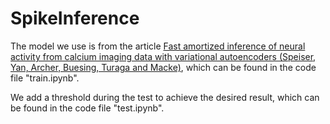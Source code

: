 # SpikeInference

The model we use is from the article [Fast amortized inference of neural activity from calcium imaging data with variational autoencoders (Speiser, Yan, Archer, Buesing, Turaga and Macke)](https://papers.nips.cc/paper/6991-fast-amortized-inference-of-neural-activity-from-calcium-imaging-data-with-variational-autoencoders), which can be found in the code file "train.ipynb".

We add a threshold during the test to achieve the desired result, which can be found in the code file "test.ipynb".


